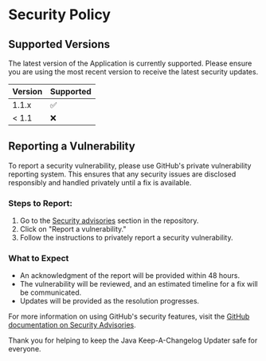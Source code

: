 # Security Policy

## Supported Versions

The latest version of the Application is currently supported. Please ensure you are using the most recent version to receive the latest security updates.

| Version | Supported          |
| ------- | ------------------ |
| 1.1.x   | :white_check_mark: |
| < 1.1   | :x:                |

## Reporting a Vulnerability

To report a security vulnerability, please use GitHub's private vulnerability reporting system. This ensures that any security issues are disclosed responsibly and handled privately until a fix is available.

### Steps to Report:

1. Go to the [Security advisories](https://github.com/kirbylink/java-keep-a-changelog-updater/security/advisories) section in the repository.
2. Click on "Report a vulnerability."
3. Follow the instructions to privately report a security vulnerability.

### What to Expect

- An acknowledgment of the report will be provided within 48 hours.
- The vulnerability will be reviewed, and an estimated timeline for a fix will be communicated.
- Updates will be provided as the resolution progresses.

For more information on using GitHub's security features, visit the [GitHub documentation on Security Advisories](https://docs.github.com/en/code-security/security-advisories).

Thank you for helping to keep the Java Keep-A-Changelog Updater safe for everyone.
